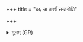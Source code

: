 +++
title = "०६ या पार्श्वे सन्तनोति"

+++
<details><summary>मूलम् (GR)</summary>

+++(PSK 20.47.6)+++या पार्श्वे संतनोति  
हृदयं जिह्वया सह ।  
तां त्वं देवि पृथिवि  
हिक्काम् अरसां कृधि ॥
</details>